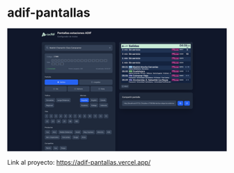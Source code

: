 # adif-pantallas

![Website](/public/card.png)

Link al proyecto: https://adif-pantallas.vercel.app/
